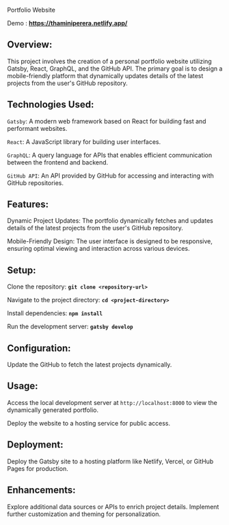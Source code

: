 Portfolio Website

Demo : **https://thaminiperera.netlify.app/**

## Overview:

This project involves the creation of a personal portfolio website utilizing Gatsby, React, GraphQL, and the GitHub API. The primary goal is to design a mobile-friendly platform that dynamically updates details of the latest projects from the user's GitHub repository.

## Technologies Used:

`Gatsby`: A modern web framework based on React for building fast and performant websites.

`React`: A JavaScript library for building user interfaces.

`GraphQL`: A query language for APIs that enables efficient communication between the frontend and backend.

`GitHub API`: An API provided by GitHub for accessing and interacting with GitHub repositories.

## Features:

Dynamic Project Updates: The portfolio dynamically fetches and updates details of the latest projects from the user's GitHub repository.

Mobile-Friendly Design: The user interface is designed to be responsive, ensuring optimal viewing and interaction across various devices.

## Setup:

Clone the repository: **`git clone <repository-url>`**

Navigate to the project directory: **`cd <project-directory>`**

Install dependencies: **`npm install`**

Run the development server: **`gatsby develop`**

## Configuration:

Update the GitHub to fetch the latest projects dynamically.

## Usage:

Access the local development server at `http://localhost:8000` to view the dynamically generated portfolio.

Deploy the website to a hosting service for public access.

## Deployment:

Deploy the Gatsby site to a hosting platform like Netlify, Vercel, or GitHub Pages for production.

## Enhancements:

Explore additional data sources or APIs to enrich project details.
Implement further customization and theming for personalization.
